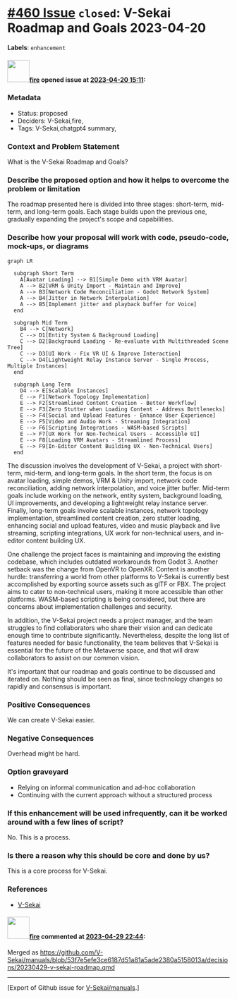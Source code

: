 # [\#460 Issue](https://github.com/V-Sekai/manuals/issues/460) `closed`: V-Sekai Roadmap and Goals 2023-04-20
**Labels**: `enhancement`


#### <img src="https://avatars.githubusercontent.com/u/32321?u=c2e06a3d2b49a467aa907e54aa259516440267cc&v=4" width="50">[fire](https://github.com/fire) opened issue at [2023-04-20 15:11](https://github.com/V-Sekai/manuals/issues/460):

### Metadata

- Status: proposed <!-- draft | proposed | rejected | accepted | deprecated | superseded by -->
- Deciders: V-Sekai,fire,
- Tags: V-Sekai,chatgpt4 summary,


### Context and Problem Statement

What is the V-Sekai Roadmap and Goals?

### Describe the proposed option and how it helps to overcome the problem or limitation

The roadmap presented here is divided into three stages: short-term, mid-term, and long-term goals. Each stage builds upon the previous one, gradually expanding the project's scope and capabilities.

### Describe how your proposal will work with code, pseudo-code, mock-ups, or diagrams

```mermaid
graph LR

  subgraph Short Term
	A[Avatar Loading] --> B1[Simple Demo with VRM Avatar]
	A --> B2[VRM & Unity Import - Maintain and Improve]
	A --> B3[Network Code Reconciliation - Godot Network System]
	A --> B4[Jitter in Network Interpolation]
	A --> B5[Implement jitter and playback buffer for Voice]
  end

  subgraph Mid Term
	B4 --> C[Network]
	C --> D1[Entity System & Background Loading]
	C --> D2[Background Loading - Re-evaluate with Multithreaded Scene Tree]
	C --> D3[UI Work - Fix VR UI & Improve Interaction]
	C --> D4[Lightweight Relay Instance Server - Single Process, Multiple Instances]
  end

  subgraph Long Term
	D4 --> E[Scalable Instances]
	E --> F1[Network Topology Implementation]
	E --> F2[Streamlined Content Creation - Better Workflow]
	E --> F3[Zero Stutter when Loading Content - Address Bottlenecks]
	E --> F4[Social and Upload Features - Enhance User Experience]
	E --> F5[Video and Audio Work - Streaming Integration]
	E --> F6[Scripting Integrations - WASM-based Scripts]
	E --> F7[UX Work for Non-Technical Users - Accessible UI]
	E --> F8[Loading VRM Avatars - Streamlined Process]
	E --> F9[In-Editor Content Building UX - Non-Technical Users]
  end
```

The discussion involves the development of V-Sekai, a project with short-term, mid-term, and long-term goals. In the short term, the focus is on avatar loading, simple demos, VRM & Unity import, network code reconciliation, adding network interpolation, and voice jitter buffer. Mid-term goals include working on the network, entity system, background loading, UI improvements, and developing a lightweight relay instance server. Finally, long-term goals involve scalable instances, network topology implementation, streamlined content creation, zero stutter loading, enhancing social and upload features, video and music playback and live streaming, scripting integrations, UX work for non-technical users, and in-editor content building UX.

One challenge the project faces is maintaining and improving the existing codebase, which includes outdated workarounds from Godot 3. Another setback was the change from OpenVR to OpenXR. Content is another hurdle: transferring a world from other platforms to V-Sekai is currently best accomplished by exporting source assets such as glTF or FBX. The project aims to cater to non-technical users, making it more accessible than other platforms. WASM-based scripting is being considered, but there are concerns about implementation challenges and security.

In addition, the V-Sekai project needs a project manager, and the team struggles to find collaborators who share their vision and can dedicate enough time to contribute significantly. Nevertheless, despite the long list of features needed for basic functionality, the team believes that V-Sekai is essential for the future of the Metaverse space, and that will draw collaborators to assist on our common vision.

It's important that our roadmap and goals continue to be discussed and iterated on. Nothing should be seen as final, since technology changes so rapidly and consensus is important.

### Positive Consequences

We can create V-Sekai easier.

### Negative Consequences

Overhead might be hard.

### Option graveyard

- Relying on informal communication and ad-hoc collaboration
- Continuing with the current approach without a structured process


### If this enhancement will be used infrequently, can it be worked around with a few lines of script?

No. This is a process.

### Is there a reason why this should be core and done by us?

This is a core process for V-Sekai.

### References

- [V-Sekai](https://v-sekai.org/)


#### <img src="https://avatars.githubusercontent.com/u/32321?u=c2e06a3d2b49a467aa907e54aa259516440267cc&v=4" width="50">[fire](https://github.com/fire) commented at [2023-04-29 22:44](https://github.com/V-Sekai/manuals/issues/460#issuecomment-1528888777):

Merged as https://github.com/V-Sekai/manuals/blob/53f7e5efe3ce6187d51a81a5ade2380a5158013a/decisions/20230429-v-sekai-roadmap.qmd


-------------------------------------------------------------------------------



[Export of Github issue for [V-Sekai/manuals](https://github.com/V-Sekai/manuals).]

